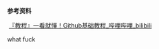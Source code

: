 **参考资料**

​	[『教程』一看就懂！Github基础教程_哔哩哔哩_bilibili](https://www.bilibili.com/video/BV1hS4y1S7wL/?spm_id_from=333.337.search-card.all.click&vd_source=e68413ee6f7a7b0a120138c50e83ea1e)

what fuck